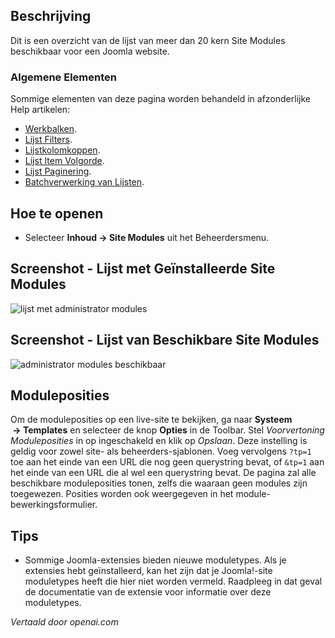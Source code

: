 <!-- Filename: Help6.x:Modules_Site  / Display title: Modules (Site) -->

## Beschrijving

Dit is een overzicht van de lijst van meer dan 20 kern Site Modules beschikbaar voor een Joomla website.

### Algemene Elementen

Sommige elementen van deze pagina worden behandeld in afzonderlijke Help artikelen:

* [Werkbalken](jdocmanual?article=help/common-elements/toolbars).
* [Lijst Filters](jdocmanual?article=help/common-elements/list-filters).
* [Lijstkolomkoppen](jdocmanual?article=help/common-elements/list-column-headers).
* [Lijst Item Volgorde](jdocmanual?article=help/common-elements/list-ordering).
* [Lijst Paginering](jdocmanual?article=help/common-elements/list-pagination).
* [Batchverwerking van Lijsten](jdocmanual?article=help/common-elements/list-batch-process).

## Hoe te openen

- Selecteer **Inhoud → Site Modules** uit het Beheerdersmenu.

## Screenshot - Lijst met Geïnstalleerde Site Modules

![lijst met administrator modules](../../../nl/images/modules-site/modules-site-list.png)

## Screenshot - Lijst van Beschikbare Site Modules

![administrator modules beschikbaar](../../../nl/images/modules-site/modules-site-available.png)

## Moduleposities

Om de moduleposities op een live-site te bekijken, ga naar **Systeem  → Templates** en selecteer de knop **Opties** in de Toolbar. Stel *Voorvertoning Moduleposities* in op ingeschakeld en klik op *Opslaan*. Deze instelling is geldig voor zowel site- als beheerders-sjablonen. Voeg vervolgens `?tp=1` toe aan het einde van een URL die nog geen querystring bevat, of `&tp=1` aan het einde van een URL die al wel een querystring bevat. De pagina zal alle beschikbare moduleposities tonen, zelfs die waaraan geen modules zijn toegewezen. Posities worden ook weergegeven in het module-bewerkingsformulier.

## Tips

- Sommige Joomla-extensies bieden nieuwe moduletypes. Als je extensies hebt geïnstalleerd, kan het zijn dat je Joomla!-site moduletypes heeft die hier niet worden vermeld. Raadpleeg in dat geval de documentatie van de extensie voor informatie over deze moduletypes.

*Vertaald door openai.com*

